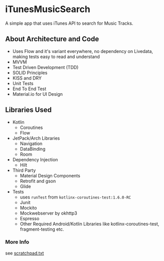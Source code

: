 # iTunesMusicSearch
A simple app that uses iTunes API to search for Music Tracks.

## About Architecture and Code
- Uses Flow and it's variant everywhere, no dependency on Livedata, making tests easy to read and understand
- MVVM
- Test Driven Development (TDD)
- SOLID Principles
- KISS and DRY
- Unit Tests
- End To End Test
- Material.io for UI Design

## Libraries Used
* Kotlin
  - Coroutines
  - Flow
* JetPack/Arch Libraries
  - Navigation
  - DataBinding
  - Room
* Dependency Injection
  - Hilt
* Third Party
  - Material Design Components
  - Retrofit and gson
  - Glide
* Tests
  - uses `runTest` from `kotlinx-coroutines-test:1.6.0-RC`
  - Junit
  - Mockito
  - Mockwebserver by okhttp3
  - Espresso
  - Other Required Android/Kotlin Libraries like kotlinx-coroutines-test, fragment-testing etc.

### More Info
see [scratchpad.txt](scratchpad.txt)